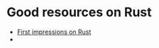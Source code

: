 # Good resources on Rust

* [First impressions on Rust](https://dev.to/deepu105/my-first-impressions-of-rust-1a8o)
* 